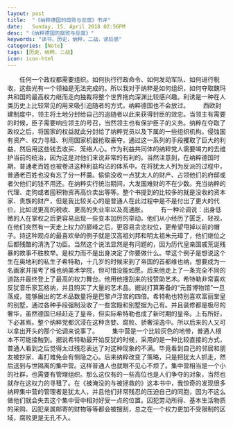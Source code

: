 ```yaml
---
layout: post
title:  "《纳粹德国的腐败与反腐》书评"
date:   Sunday, 15. April 2018 02:56PM 
desc: "《纳粹德国的腐败与反腐》"
keywords: "读书，历史，纳粹，二战，读后感"
categories: [Note]
tags: [历史，纳粹，二战]
icon: icon-html
---
```

&emsp;&emsp;任何一个政权都需要组织。如何执行行政命令、如何发动军队、如何进行税收，这些光有一个领袖是无法完成的。所以我对于纳粹是如何组织，如何夺取魏玛共和国的最高权力继而走向独裁将整个世界拖向深渊比较感兴趣。利诱是一种在人类历史上比较常见的用来吸引追随者的方式，纳粹德国也不会放过。
&emsp;&emsp;西欧封建制度中，领主将土地分封给自己的追随者以此来获得封臣的效忠。当领主有需要的时候，臣子需要响应领主的号召，当然领主也有保护臣子的义务。纳粹在夺取了政权之后，将国家的权益就此分封给了纳粹党员以及下属的一些组织机构。侵蚀国有资产、权力寻租、利用国家机器抢取豪夺，通过这一系列的手段攫取了巨大的利益，然后用这些钱去收买、笼络人心。作为利益共同体的纳粹党人需要竭力的去维护当前的统治，因为这是对他们来说非常的有利的。当然注意到，在纳粹德国时期，普通老百姓也被卷进这种利益均沾的体系中。在将犹太人列为反派的过程中，普通老百姓也没有忘了分一杯羹。偷偷没收一点犹太人的财产、占领他们的府邸或者欠他们的钱不用还。在纳粹实行统治期间，大发国难财的不在少数。充当纳粹的代理、走狗或者囤积物资再高价卖出等等。整个书提到的比较多的就是没收的资本家、贵族的财产，但是我比较关心的是普通人在此过程中是不是付出了更大的代价，比如说更高的税收、更高的失业率以及高通胀。
 &emsp;&emsp;有一种论调说：出身低微的人在掌权之后更容易出现一些变本加厉的举动。他们从小经历了匮乏、轻视，在他们突然有一天走上权力的巅峰之后，更容易贪恋权位，更希望甩掉以前的帽子。持这种观点的最喜欢举的例子就是汉高祖刘邦和明太祖朱元璋了，他们继位之后都残酷的清洗了功臣。当然这个说法显然是有问题的，因为历代皇亲国戚荒诞残暴的故事不胜枚举。是权力而不是出身决定了你要做什么。举这个例子是想说这个生在奥地利的私生子希特勒，十几岁的时候来到了帝国的首都维也纳，想要成为一名画家并报考了维也纳美术学院，但可惜没能如愿。后来他走上了一条完全不同的道路并最终登上了最高的权力舞台。他用他搜刮来的钱赞助艺术。希特勒非常喜欢反犹音乐家瓦格纳，并且购买了大量的艺术品。据说打算筹备的“元首博物馆”一旦落成，能够展出的艺术品数量将是巴黎卢浮宫的四倍。希特勒也特别喜欢富丽堂皇的别墅，通过各种手段强制没收了一些宫殿和别墅据为己有。并且装修都是极尽的奢华，虽然德国已经赶走了皇帝，但实际希特勒也成了新时期的皇帝。上有所好，下必甚焉。整个纳粹党都沉浸在这种贪婪、腐败、骄奢淫逸中。所以后来的人又可以拿出开头的那个论调来说事了。
&emsp;&emsp;集中营是一个比较灰色的地带，普通人根本不可能接触到。据说希特勒最开始反犹的时候，采用的是一种比较直接的方式，普通人看到之后觉得太过残忍表达了对这种现象的不满。毕竟看到自己的邻居和朋友被抄家、毒打难免会有恻隐之心。后来纳粹改变了策略，只是把犹太人抓走，然后送到与世隔离的集中营。这样普通人也就眼不见心不烦了。集中营相当是一个小的社群，也需要有管理组织。那么这仅有的一些高位也是人们争夺的对象，当然也就存在这权力的寻租了。在《被淹没的与被拯救的》这本书中，我惊奇的发现很多纳粹集中营的管理者是犹太人，并且他们非常残忍的压迫自己的同胞，因为不这么做他们就会失去这个集中营中相对好受一点的位置。囚犯劳动所得、基本生活物质的采购、囚犯亲属邮寄的财物等等都会被搜刮，总之在一个权力更加不受限制的区域，腐败更是无孔不入。